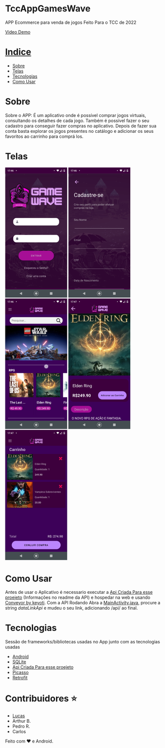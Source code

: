 # TccAppGamesWave
APP Ecommerce para venda de jogos
Feito Para o TCC de 2022

<p> <a href="https://youtu.be/2fr7kO5p2M4"/>Video Demo<p/>

# Indice

- [Sobre](#sobre)
- [Telas](#telas)
- [Tecnologias](#tecnologias)
- [Como Usar](#como-usar)


# Sobre
 Sobre o APP: É um aplicativo onde é possível comprar jogos virtuais, consultando os detalhes de cada jogo. 
 Também é possível fazer o seu cadastro para conseguir fazer compras no aplicativo. Depois de fazer sua conta basta explorar os jogos 
 presentes no catálogo e adicionar os seus favoritos ao carrinho para comprá los.
 
 # Telas
 <div>
 <img src="https://github.com/HorizonSystem-Official/TccAppGamesWave/blob/master/Print/Screenshot_20221130-174614.png" alt="Tela de Login " width="200px"/>
 <img src="https://github.com/HorizonSystem-Official/TccAppGamesWave/blob/master/Print/Screenshot_20221130-174629.png" alt="Tela de Cadastro " width="200px"/>
 <img src="https://github.com/HorizonSystem-Official/TccAppGamesWave/blob/master/Print/Screenshot_20221130-174706.png" alt="Tela de Home " width="200px"/>
 <img src="https://github.com/HorizonSystem-Official/TccAppGamesWave/blob/master/Print/Screenshot_20221130-174728.png" alt="Tela de Detalhes " width="200px"/>
 <img src="https://github.com/HorizonSystem-Official/TccAppGamesWave/blob/master/Print/Screenshot_20221130-174744.png" alt="Tela de Carrinho " width="200px"/>
</div>

# Como Usar
Antes de usar o Aplicativo é necessario executar a [Api Criada Para esse proejeto](https://github.com/HorizonSystem-Official/API_TccGamesWave) (Informações no readme da API) e hospedar na web e usando [Conveyor by keyoti](https://conveyor.cloud/). Com a API Rodando Abra a [MainActivity.java](https://github.com/HorizonSystem-Official/TccAppGamesWave/blob/master/app/src/main/java/com/example/tccappgameswave/MainActivity.java), procure a string *dataLinkApi* e mudeu o seu link, adicionando /api/ ao final. 
 
 # Tecnologias
 Sessão de frameworks/bibliotecas usadas no App junto com as tecnologias usadas
* [Android](https://reactjs.org/)
* [SQLite](https://www.sqlite.org/index.html)
* [Api Criada Para esse proejeto](https://github.com/HorizonSystem-Official/API_TccGamesWave)
* [Picasso](https://square.github.io/picasso/)
* [Retrofit](https://square.github.io/retrofit/)

# Contribuidores :star:
* [Lucas](https://github.com/LucasBara-dising)
* Arthur B.
* Pedro R.
* Carlos

Feito com :heart: e Android.
